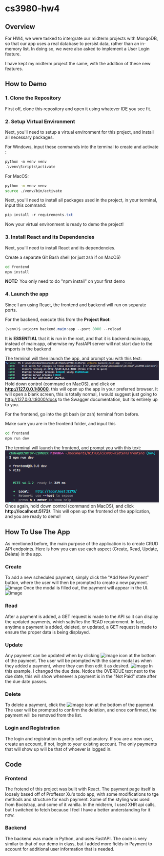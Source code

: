 # cs3980-hw4

## Overview

For HW4, we were tasked to intergrate our midterm projects with MongoDB, so that our app uses a real database to persist data, rather than an in-memory list. In doing so, we were also asked to implement a User Login feature.

I have kept my midterm project the same, with the addition of these new features.

## How to Demo

### 1. Clone the Repository

First off, clone this repository and open it using whatever IDE you see fit.

### 2. Setup Virtual Environment

Next, you'll need to setup a virtual environment for this project, and install all necessary packages.

For Windows, input these commands into the terminal to create and activate :

```powershell
python -m venv venv
.\venv\Scripts\activate
```

For MacOS:

```bash
python -m venv venv
source ./venv/bin/activate
```

Next, you'll need to install all packages used in the project, in your terminal, input this command:

```powershell
pip install -r requirements.txt
```

Now your virtual environment is ready to demo the project!

### 3. Install React and its Dependencies

Next, you'll need to install React and its dependencies.

Create a separate Git Bash shell (or just zsh if on MacOS)

```bash
cd frontend
npm install
```

**NOTE:** You only need to do "npm install" on your first demo

### 4. Launch the app

Since I am using React, the frontend and backend will run on separate ports.

For the backend, execute this from the **Project Root**:

```powershell
(venv)$ uvicorn backend.main:app --port 8000 --reload
```

It is **ESSENTIAL** that it is run in the root, and that it is backend.main:app, instead of main:app, otherwise my FastAPI server will not start due to the imports in the backend.

The terminal will then launch the app, and prompt you with this text:
![alt text](images/image.png)
Hold down control (command on MacOS), and click on **http://127.0.0.1:8000**, this will open up the app in your preferred browser. It will open a blank screen, this is totally normal, I would suggest just going to http://127.0.0.1:8000/docs to the Swagger documentation, but its entirely up to you.

For the frontend, go into the git bash (or zsh) terminal from before.

Make sure you are in the frontend folder, and input this

```bash
cd frontend
npm run dev
```

The terminal will launch the frontend, and prompt you with this text:
![alt text](images/image-1.png)
Once again, hold down control (command on MacOS), and click **http://localhost:5173/**. This will open up the frontend of the application, and you are ready to demo!

## How To Use The App

As mentioned before, the main purpose of the application is to create CRUD API endpoints. Here is how you can use each aspect (Create, Read, Update, Delete) in the app.

### Create

To add a new scheduled payment, simply click the "Add New Payment" button, where the user will then be prompted to create a new payment.
![image](https://github.com/user-attachments/assets/f5731fd8-b8de-4846-a474-ee54bd2a2156)
Once the modal is filled out, the payment will appear in the UI.
![image](https://github.com/user-attachments/assets/41adb7d1-1565-4433-94c8-cd30b198bbee)

### Read

After a payment is added, a GET request is made to the API so it can display the updated payments, which satisfies the READ requirement. In fact, anytime a payment is added, deleted, or updated, a GET request is made to ensure the proper data is being displayed.

### Update

Any payment can be updated when by clicking ![image](https://github.com/user-attachments/assets/d3db41de-ff65-4cec-9c03-50cb239d50c6) icon at the bottom of the payment.
The user will be prompted with the same modal as when they added a payment, where they can then edit it as desired.
![image](https://github.com/user-attachments/assets/85f8088d-1bbb-4b5d-b2aa-0305ebc8f5cf)
In this example, I changed the due date. Notice the OVERDUE text next to the due date, this will show whenever a payment is in the "Not Paid" state after the due date passes.

### Delete

To delete a payment, click the ![image](https://github.com/user-attachments/assets/6c5eaf95-9ca2-4ab7-9ee2-968173494f46) icon at the bottom of the payment. The user will be prompted to confirm the deletion, and once confirmed, the payment will be removed from the list.

### Login and Registration

The login and registration is pretty self explanatory. If you are a new user, create an account, if not, login to your existing account. The only payments that will show up will be that of whoever is logged in.

## Code

### Frontend

The frotend of this project was built with React. The payment page itself is loosely based off of Proffesor Xu's todo app, with some modifications to tge methods and structure for each payment. Some of the styling was used from Bootstrap, and some of it vanilla. In the midterm, I used XHR api calls, but I switched to fetch because I feel I have a better understanding for it now.

### Backend

The backend was made in Python, and uses FastAPI. The code is very similar to that of our demo in class, but I added more fields in Payment to account for additional user information that is needed.

